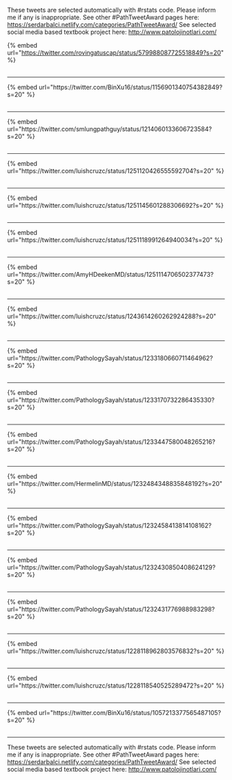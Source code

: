 

These tweets are selected automatically with #rstats code. Please inform me if any is inappropriate.
See other #PathTweetAward pages here: https://serdarbalci.netlify.com/categories/PathTweetAward/ 
See selected social media based textbook project here: http://www.patolojinotlari.com/

{% embed url="https://twitter.com/rovingatuscap/status/579988087725518849?s=20" %}<br>
<br>
<hr>
{% embed url="https://twitter.com/BinXu16/status/1156901340754382849?s=20" %}<br>
<br>
<hr>
{% embed url="https://twitter.com/smlungpathguy/status/1214060133606723584?s=20" %}<br>
<br>
<hr>
{% embed url="https://twitter.com/luishcruzc/status/1251120426555592704?s=20" %}<br>
<br>
<hr>
{% embed url="https://twitter.com/luishcruzc/status/1251145601288306692?s=20" %}<br>
<br>
<hr>
{% embed url="https://twitter.com/luishcruzc/status/1251118991264940034?s=20" %}<br>
<br>
<hr>
{% embed url="https://twitter.com/AmyHDeekenMD/status/1251114706502377473?s=20" %}<br>
<br>
<hr>
{% embed url="https://twitter.com/luishcruzc/status/1243614260262924288?s=20" %}<br>
<br>
<hr>
{% embed url="https://twitter.com/PathologySayah/status/1233180660711464962?s=20" %}<br>
<br>
<hr>
{% embed url="https://twitter.com/PathologySayah/status/1233170732286435330?s=20" %}<br>
<br>
<hr>
{% embed url="https://twitter.com/PathologySayah/status/1233447580048265216?s=20" %}<br>
<br>
<hr>
{% embed url="https://twitter.com/HermelinMD/status/1232484348835848192?s=20" %}<br>
<br>
<hr>
{% embed url="https://twitter.com/PathologySayah/status/1232458413814108162?s=20" %}<br>
<br>
<hr>
{% embed url="https://twitter.com/PathologySayah/status/1232430850408624129?s=20" %}<br>
<br>
<hr>
{% embed url="https://twitter.com/PathologySayah/status/1232431776988983298?s=20" %}<br>
<br>
<hr>
{% embed url="https://twitter.com/luishcruzc/status/1228118962803576832?s=20" %}<br>
<br>
<hr>
{% embed url="https://twitter.com/luishcruzc/status/1228118540525289472?s=20" %}<br>
<br>
<hr>
{% embed url="https://twitter.com/BinXu16/status/1057213377565487105?s=20" %}<br>
<br>
<hr>


These tweets are selected automatically with #rstats code. Please inform me if any is inappropriate.
See other #PathTweetAward pages here: https://serdarbalci.netlify.com/categories/PathTweetAward/ 
See selected social media based textbook project here: http://www.patolojinotlari.com/
